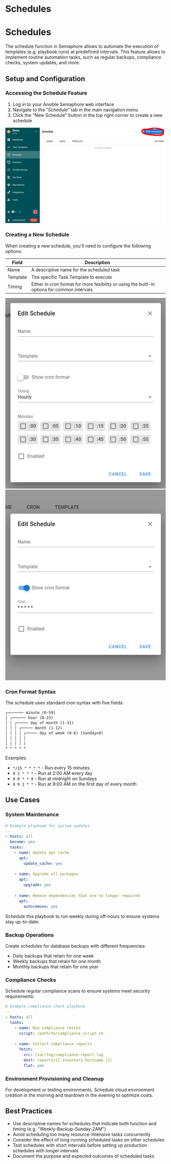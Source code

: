 # Schedules
# Schedules

The schedule function in Semaphore allows to automate the execution of templates (e.g. playbook runs) at predefined intervals. This feature allows to implement routine automation tasks, such as regular backups, compliance checks, system updates, and more.

## Setup and Configuration

### Accessing the Schedule Feature

1. Log in to your Ansible Semaphore web interface
2. Navigate to the "Schedule" tab in the main navigation menu
3. Click the "New Schedule" button in the top right corner to create a new schedule

![](<../.gitbook/assets/schedule01.png>)

### Creating a New Schedule

When creating a new schedule, you'll need to configure the following options:

| Field | Description |
|-------|-------------|
| Name | A descriptive name for the scheduled task |
| Template | The specific Task Template to execute |
| Timing | Either in cron format for more fexibility or using the built-in options for common intervals |

![](<../.gitbook/assets/schedule02.png>) ![](<../.gitbook/assets/schedule03.png>)

### Cron Format Syntax

The schedule uses standard cron syntax with five fields:

```
┌─────── minute (0-59)
│ ┌────── hour (0-23)
│ │ ┌───── day of month (1-31)
│ │ │ ┌───── month (1-12)
│ │ │ │ ┌───── day of week (0-6) (Sunday=0)
│ │ │ │ │
│ │ │ │ │
* * * * *
```

Examples:
- `*/15 * * * *` - Run every 15 minutes
- `0 2 * * *` - Run at 2:00 AM every day
- `0 0 * * 0` - Run at midnight on Sundays
- `0 9 1 * *` - Run at 9:00 AM on the first day of every month

## Use Cases

### System Maintenance

```yaml
# Example playbook for system updates
---
- hosts: all
  become: yes
  tasks:
    - name: Update apt cache
      apt:
        update_cache: yes

    - name: Upgrade all packages
      apt:
        upgrade: yes

    - name: Remove dependencies that are no longer required
      apt:
        autoremove: yes
```

Schedule this playbook to run weekly during off-hours to ensure systems stay up-to-date.

### Backup Operations

Create schedules for database backups with different frequencies:
- Daily backups that retain for one week
- Weekly backups that retain for one month
- Monthly backups that retain for one year

### Compliance Checks

Schedule regular compliance scans to ensure systems meet security requirements:

```yaml
# Example compliance check playbook
---
- hosts: all
  tasks:
    - name: Run compliance checks
      script: /path/to/compliance_script.sh

    - name: Collect compliance reports
      fetch:
        src: /var/log/compliance-report.log
        dest: reports/{{ inventory_hostname }}/
        flat: yes
```

### Environment Provisioning and Cleanup

For development or testing environments. Schedule cloud environment creation in the morning and teardown in the evening to optimize costs.

## Best Practices

* Use descriptive names for schedules that indicate both function and timing (e.g. "Weekly-Backup-Sunday-2AM")
* Avoid scheduling too many resource-intensive tasks concurrently
* Consider the effect of long-running scheduled tasks on other schedules
* Test schedules with short intervals before setting up production schedules with longer intervals
* Document the purpose and expected outcomes of scheduled tasks
